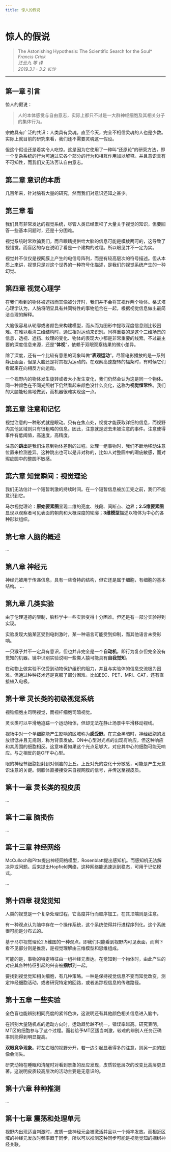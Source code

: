 ```yaml
---
title: 惊人的假说
---
```


# 惊人的假说

>The Astonishing Hypothesis: The Scientific Search for the Soul*  
*Francis Crick*  
*汪云九 等 译*  
*2019.3.1 - 3.2 长沙*  

---

## 第一章 引言
惊人的假说：
> 人的本体感觉与自由意志，实际上都只不过是一大群神经细胞及其相关分子的集体行为。  

宗教具有广泛的共识：人类具有灵魂。直至今天，完全不相信灵魂的人也是少数。实际上就目前的研究来看，我们还不需要灵魂这一假设。  

但这个假设还是着实令人吃惊。这是因为它使用了一种叫“还原论”的研究方法，即一个复杂系统的行为可通过它各个部分的行为和相互作用加以解释。并且意识具有不可知性，而我们又无法否认自由意志。

## 第二章 意识的本质
几百年来，针对脑有大量的研究，然而我们对意识还知之甚少。

## 第三章 看
我们具有非常发达的视觉系统，尽管人类已经累积了大量关于视觉的知识，但要回答一些基本问题时，还是十分困难。  

视觉系统时常欺骗我们，而且眼睛提供给大脑的信息可能是模棱两可的，这导致了视错觉。而盲区的存在说明了看是一个建构的过程。所以眼见并不一定为实。 

视觉并不仅仅是视网膜上产生的电信号阵列，而是有较高层次的符号描述。但从本质上来讲，视觉只是对这个世界的一种符号化描述，是我们的视觉系统产生的一种幻觉。

## 第四章 视觉心理学
在我们看到的物体被遮挡而其像被分开时，我们并不会将其视作两个物体。格式塔心理学认为，人脑将明显具有共同特性的事物组合在一起，根据视觉信息做出最简洁合理的解释。

大脑很容易从轮廓或者颜色来构建模型，而从而为图形中提取深度信息则比较困难。在难以看清三维结构时，通过相对运动来识别。同样重要的是这个三维场景的信息，透视、遮挡、纹理的变化、物体的表现大小都是非常重要的线索。不过最主要的深度信息来源，还是“**体视**”，依赖于双眼观察结果的微小差异。

除了深度，还有一个比较有意思的现象叫做“**表观运动**”。尽管电影播放的是一系列静止画面，但是大脑还是将其视为运动的。在观察高速旋转的辐条时，有时候它们看起来在向相反方向运动。

一个视野内的物体发生旋转或者大小发生变化，我们仍然会认为这是同一个物体。同一种颜色在不同光照射下仍然看起来颜色没什么变化，这称为**视觉恒常性**。我们的大脑能轻易地做到，而机器很难实现这一点。

## 第五章 注意和记忆
视觉注意的一种形式就是眼动。只有在焦点处，视觉才能获取详细的信息，而视野内其他区域则只有很粗略的信息。因此，注意就是滤去未被注意的事件。注意使得事件有低阈值，高速度，高精度。

注意的**跳出**是我们注意到物体差别的过程。处理一组事物时，我们不断地移动注意位置来检测差异。这种跳出也可以是非对称的，比如人对整圆中的瑕疵敏感，而对瑕疵圆中的整圆不敏感。

## 第六章 知觉瞬间：视觉理论
我们无法估计一个短暂刺激的持续时间。在一个短暂信息被加工完之前，我们不能意识到它。

马尔视觉理论：**原始要素图**显现二维的亮度、线段、间断点、边界；**2.5维要素图**显现以观察者可见表面的朝向和大概深度的轮廓；**3维模型**描述以物体为中心的各种形状组织。

## 第七章 人脑的概述
…

## 第八章 神经元
神经元被用于传递信息，具有一些奇特的结构，但它还是属于细胞，有细胞的基本结构。
…

## 第九章 几类实验
由于伦理道德的限制，脑科学中一些实验变得十分困难。但还是有一部分实验得到实现。

实验发现大脑某区受到电刺激时，某一种语言可能受到抑制，而其他语言未受影响。

一只猴子并不一定具有意识，但也并非完全是一个**自动机**，即行为复杂但完全没有觉知的机器。镜中识别实验说明一些类人猿可能具有**自我觉知**。

在动物上做实验不仅受到动物保护组织的阻力，并且与实验体的信息交流极为困难。但通过种种技术还是克服了部分困难。比如EEC、PET、MRI、CAT，还有直接植入电极。

## 第十章 灵长类的初级视觉系统
视锥细胞主司明视觉，而视杆细胞司暗视觉。

灵长类可以平滑地追踪一个运动物体，但却无法在静止场景中平滑移动视线。

视场中对一个单细胞能产生影响的区域称为**感受野**。在完全黑暗时，神经细胞的发放很低并且无规则，称为背景发放。ON中心型对光点的出现有响应，但这种响应和其周围的细胞相反。这意味着如果这个光点足够大，对应其中心的细胞可能无响应。与之相反的是OFF中心型。

眼的神经节细胞投射到对侧脑的上丘。上丘对光的变化十分敏感，可能是产生无意识注意的关键。侧膝体直接接受来自视网膜的信号，并传送至视皮质。

## 第十一章 灵长类的视皮质
…

## 第十二章 脑损伤
…

## 第十三章 神经网络
McCulloch和Pitts提出神经网络模型，Rosenblatt提出感知机。而感知机无法解决异或问题。后来提出Hopfield网络，这种网络能迅速达到稳态，可用于记忆模式。

…

## 第十四章 视觉觉知
人类的视觉是一个复杂处理过程，它高度并行而顺序加工，在其顶端则是注意。

有一种观点认为脑中存在一个操作系统，这个系统使得并行进程序列化。这个系统很可能是分布式的。

基于马尔视觉理论2.5维图的一种观点，即我们只能看到视野内可见表面，而剩下看不见部分则是推测，是视觉理解由三维模型和思维组成。

可能的是，事物的特定特征由一组神经元表达。在觉知到一个物体时，由此产生的对应其各种特征引起的兴奋被**捆绑**到一起。

要找到视觉觉知相关细胞，有几种策略。一种是保持视觉信息不变而知觉改变，测定神经细胞活动。或者研究特定的回路，或者追踪视信息的传递路径。

## 第十五章 一些实验
全色盲也能辨别相同亮度的紧邻色块，这说明还有其他颜色相关信息进入脑中。

在辨别大量随机点的运动方向时，运动趋势越不统一，错误率越高。研究表明，MT区的细胞参与了这个过程。而若给予MT区适当刺激，较难的辨别人任务正确率则能得到明显提高。

**双眼竞争现象**。将左右眼的视野分开，若一边引起显著得多的注意，则另一边的图像会消失。

研究动物在睡眠和清醒时对看到景象的反应发现，皮质较低层次的改变比高层更显著。这说明皮质较高层次的活动主要是无意识的。

## 第十六章 种种推测
…

## 第十七章 震荡和处理单元
视野内出现适当刺激时，皮质一些神经元会被激活并且以一个频率发放。而相近区域的神经元发放时频率趋于同步，所以可以推测这种同步可能是视觉觉知的捆绑神经关联。
